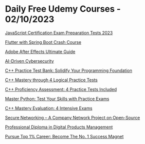 # Daily Free Udemy Courses - 02/10/2023

[JavaScript Certification Exam Preparation Tests 2023](https://www.udemy.com/course/javascript-certification-exam-preparation-tests/?couponCode=2A4VET)
[Flutter with Spring Boot Crash Course](https://www.udemy.com/course/flutter-with-spring-boot-crash-course/?couponCode=FWSBCCSEP23FREE1000)
[Adobe After Effects Ultimate Guide](https://www.udemy.com/course/adobe-after-effects-cc-2020/?couponCode=FREE1023G1S1)
[AI-Driven Cybersecurity](https://www.udemy.com/course/cortezlabs-ai-driven-cybersecurity/?couponCode=09061D024OCTPROMO5)
[C++ Practice Test Bank: Solidify Your Programming Foundation](https://www.udemy.com/course/c-practice-test-bank-solidify-your-programming-foundation/?couponCode=FZGOHL)
[C++ Mastery through 4 Logical Practice Tests](https://www.udemy.com/course/c-mastery-through-4-logical-practice-tests/?couponCode=TVEBA2)
[C++ Proficiency Assessment: 4 Practice Tests Included](https://www.udemy.com/course/c-proficiency-assessment-4-practice-tests-included/?couponCode=E9USTV)
[Master Python: Test Your Skills with Practice Exams](https://www.udemy.com/course/master-python-test-your-skills-with-practice-exams/?couponCode=WEACHE)
[C++ Mastery Evaluation: 4 Intensive Exams](https://www.udemy.com/course/c-2-nishant/?couponCode=0KRQ6J)
[Secure Networking – A Company Network Project on Open-Source](https://www.udemy.com/course/secure-networking-a-company-network-project-on-open-source/?couponCode=CE0D7ED164CA57F4AAD6)
[Professional Diploma in Digital Products Management](https://www.udemy.com/course/digital-product-owner/?couponCode=E908413E2E9043640155)
[Pursue Top 1% Career: Become The No. 1 Success Magnet](https://www.udemy.com/course/become-a-corporate-winner/?couponCode=SEP2023FREE001)
